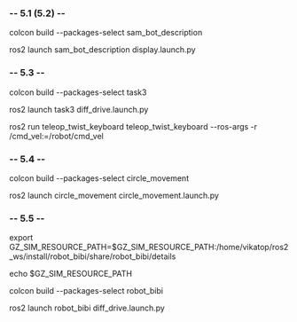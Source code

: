 ### -- 5.1 (5.2) --

colcon build --packages-select sam_bot_description

ros2 launch sam_bot_description display.launch.py

### -- 5.3 --

colcon build --packages-select task3

ros2 launch task3 diff_drive.launch.py

ros2 run teleop_twist_keyboard teleop_twist_keyboard --ros-args -r /cmd_vel:=/robot/cmd_vel

### -- 5.4 --

colcon build --packages-select circle_movement

ros2 launch circle_movement circle_movement.launch.py

### -- 5.5 --

export GZ_SIM_RESOURCE_PATH=$GZ_SIM_RESOURCE_PATH:/home/vikatop/ros2_ws/install/robot_bibi/share/robot_bibi/details

echo $GZ_SIM_RESOURCE_PATH

colcon build --packages-select robot_bibi

ros2 launch robot_bibi diff_drive.launch.py



